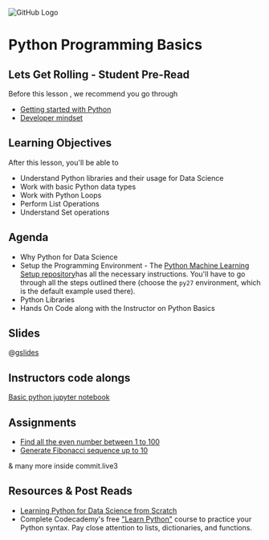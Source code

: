 ![GitHub Logo](https://s3.ap-south-1.amazonaws.com/greyatom-social/GreyAtom-logo.png)

# Python Programming Basics

## Lets Get Rolling - Student Pre-Read
Before this lesson , we recommend you go through

* [Getting started with Python](https://www.python.org/about/gettingstarted/)
* [Developer mindset](https://www.coursera.org/learn/algorithmic-thinking-1)


## Learning Objectives

After this lesson, you'll be able to

* Understand Python libraries and their usage for Data Science
* Work with basic Python data types
* Work with Python Loops
* Perform List Operations
* Understand Set operations

## Agenda

* Why Python for Data Science
* Setup the Programming Environment - The [Python Machine Learning Setup repository](https://github.com/soumendra/python-machinelearning-setup)has all the necessary instructions. You'll have to go through all the steps outlined there (choose the `py27` environment, which is the default example used there).
* Python Libraries
* Hands On Code along with the Instructor on Python Basics

## Slides

@[gslides](1f9vm-NX8g9Gz1iqZTdRk2vsqgC4F-mNI4g0YTiYFTcM)

## Instructors code alongs

[Basic python jupyter notebook](https://github.com/commit-live-students/intro-to-python-basics/blob/master/files/Python%20Programming%20-%20Basics.ipynb)


## Assignments
* [Find all the even number between 1 to 100](/lesson/fsdse-python-assignment-12)
* [Generate Fibonacci sequence up to 10](/lesson/fsdse-python-assignment-13)

& many more inside commit.live3


## Resources & Post Reads

* [Learning Python for Data Science from Scratch](http://choonsiong.com/public/books/Data%20Science%20from%20Scratch.pdf)
* Complete Codecademy's free ["Learn Python"](https://www.codecademy.com/learn/python) course to practice your Python syntax. Pay close attention to lists, dictionaries, and functions.
